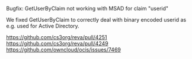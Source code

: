 Bugfix: GetUserByClaim not working with MSAD for claim "userid"

We fixed GetUserByClaim to correctly deal with binary encoded userid
as e.g. used for Active Directory.

https://github.com/cs3org/reva/pull/4251
https://github.com/cs3org/reva/pull/4249
https://github.com/owncloud/ocis/issues/7469
